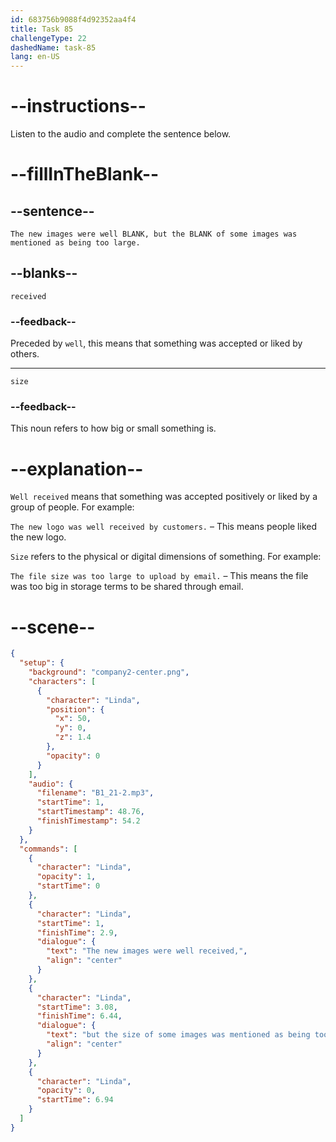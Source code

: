 ```yaml
---
id: 683756b9088f4d92352aa4f4
title: Task 85
challengeType: 22
dashedName: task-85
lang: en-US
---
```


<!-- (Audio) Linda: The new images were well received, but the size of some images was mentioned as being too large. -->

# --instructions--

Listen to the audio and complete the sentence below.

# --fillInTheBlank--

## --sentence--

`The new images were well BLANK, but the BLANK of some images was mentioned as being too large.`

## --blanks--

`received`

### --feedback--

Preceded by `well`, this means that something was accepted or liked by others.

---

`size`

### --feedback--

This noun refers to how big or small something is.

# --explanation--

`Well received` means that something was accepted positively or liked by a group of people. For example:

`The new logo was well received by customers.` – This means people liked the new logo.

`Size` refers to the physical or digital dimensions of something. For example:

`The file size was too large to upload by email.` – This means the file was too big in storage terms to be shared through email.

# --scene--

```json
{
  "setup": {
    "background": "company2-center.png",
    "characters": [
      {
        "character": "Linda",
        "position": {
          "x": 50,
          "y": 0,
          "z": 1.4
        },
        "opacity": 0
      }
    ],
    "audio": {
      "filename": "B1_21-2.mp3",
      "startTime": 1,
      "startTimestamp": 48.76,
      "finishTimestamp": 54.2
    }
  },
  "commands": [
    {
      "character": "Linda",
      "opacity": 1,
      "startTime": 0
    },
    {
      "character": "Linda",
      "startTime": 1,
      "finishTime": 2.9,
      "dialogue": {
        "text": "The new images were well received,",
        "align": "center"
      }
    },
    {
      "character": "Linda",
      "startTime": 3.08,
      "finishTime": 6.44,
      "dialogue": {
        "text": "but the size of some images was mentioned as being too large.",
        "align": "center"
      }
    },
    {
      "character": "Linda",
      "opacity": 0,
      "startTime": 6.94
    }
  ]
}
```
